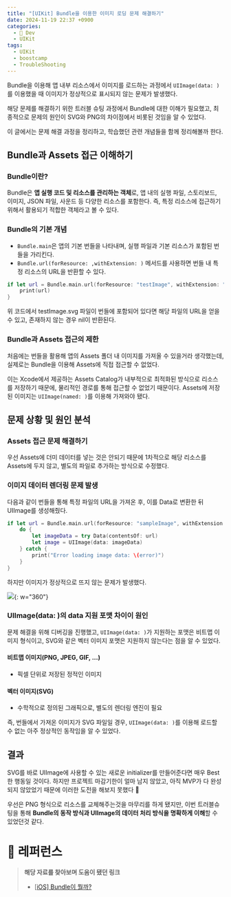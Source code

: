 ```yaml
---
title: "[UIKit] Bundle을 이용한 이미지 로딩 문제 해결하기"
date: 2024-11-19 22:37 +0900
categories:
  - 🍎 Dev
  - UIKit
tags:
  - UIKit
  - boostcamp
  - TroubleShooting
---
```

Bundle을 이용해 앱 내부 리소스에서 이미지를 로드하는 과정에서 `UIImage(data: )`를 이용했을 때 이미지가 정상적으로 표시되지 않는 문제가 발생했다. 

해당 문제를 해결하기 위한 트러블 슈팅 과정에서 Bundle에 대한 이해가 필요했고, 최종적으로 문제의 원인이 SVG와 PNG의 차이점에서 비롯된 것임을 알 수 있었다. 

이 글에서는 문제 해결 과정을 정리하고, 학습했던 관련 개념들을 함께 정리해볼까 한다.

## Bundle과 Assets 접근 이해하기
### Bundle이란?
Bundle은 **앱 실행 코드 및 리소스를 관리하는 객체**로, 앱 내의 실행 파일, 스토리보드, 이미지, JSON 파일, 사운드 등 다양한 리소스를 포함한다. 즉, 특정 리소스에 접근하기 위해서 활용되기 적합한 객체라고 볼 수 있다.
### Bundle의 기본 개념
- `Bundle.main`은 앱의 기본 번들을 나타내며, 실행 파일과 기본 리소스가 포함된 번들을 가리킨다.
- `Bundle.url(forResource: ,withExtension: )` 메서드를 사용하면 번들 내 특정 리소스의 URL을 반환할 수 있다.
```swift
if let url = Bundle.main.url(forResource: "testImage", withExtension: "svg") {
    print(url)
}
```
위 코드에서 testImage.svg 파일이 번들에 포함되어 있다면 해당 파일의 URL을 얻을 수 있고, 존재하지 않는 경우 nil이 반환된다.

### Bundle과 Assets 접근의 제한
처음에는 번들을 활용해 앱의 Assets 폴더 내 이미지를 가져올 수 있을거라 생각했는데, 실제로는 Bundle을 이용해 Assets에 직접 접근할 수 없었다.

이는 Xcode에서 제공하는 Assets Catalog가 내부적으로 최적화된 방식으로 리소스를 저장하기 때문에, 물리적인 경로를 통해 접근할 수 없었기 때문이다. Assets에 저장된 이미지는 `UIImage(named: )`를 이용해 가져와야 됐다.

## 문제 상황 및 원인 분석
### Assets 접근 문제 해결하기
우선 Assets에 더미 데이터를 넣는 것은 안되기 때문에 1차적으로 해당 리소스를 Assets에 두지 않고, 별도의 파일로 추가하는 방식으로 수정했다.

### 이미지 데이터 렌더링 문제 발생

다음과 같이 번들을 통해 특정 파일의 URL을 가져온 후, 이를 Data로 변환한 뒤 UIImage를 생성해줬다.

```swift
if let url = Bundle.main.url(forResource: "sampleImage", withExtension: "png") {
    do {
        let imageData = try Data(contentsOf: url)
        let image = UIImage(data: imageData)
    } catch {
        print("Error loading image data: \(error)")
    }
}
```

하지만 이미지가 정상적으로 뜨지 않는 문제가 발생했다.

![](assets/img/post/2024/11_19_이미지_렌더링_오류.png){: w="360"}


### UIImage(data: )의 data 지원 포맷 차이이 원인

문제 해결을 위해 디버깅을 진행했고, `UIImage(data: )`가 지원하는 포맷은 비트맵 이미지 형식이고, SVG와 같은 벡터 이미지 포맷은 지원하지 않는다는 점을 알 수 있었다.

#### 비트맵 이미지(PNG, JPEG, GIF, ...)
- 픽셀 단위로 저장된 정적인 이미지
#### 벡터 이미지(SVG)
- 수학적으로 정의된 그래픽으로, 별도의 렌더링 엔진이 필요

즉, 번들에서 가져온 이미지가 SVG 파일일 경우, `UIImage(data: )`를 이용해 로드할 수 없는 아주 정상적인 동작임을 알 수 있었다.

## 결과
SVG를 바로 UIImage에 사용할 수 있는 새로운 initializer를 만들어준다면 매우 Best한 행동일 것이다. 하지만 프로젝트 마감기한이 얼마 남지 않았고, 아직 MVP가 다 완성되지 않았었기 때문에 이러한 도전을 해보지 못했다 🥲

우선은 PNG 형식으로 리소스를 교체해주는것을 마무리를 하게 됐지만, 이번 트러블슈팅을 통해 **Bundle의 동작 방식과 UIImage의 데이터 처리 방식을 명확하게 이해**할 수 있었던것 같다.

# 🔗 레퍼런스
> **해당 자료를 찾아보며 도움이 됐던 링크**
>- [[iOS\] Bundle이 뭘까?](https://leeari95.tistory.com/46)